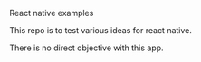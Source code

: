 React native examples

This repo is to test various ideas for react native.  

There is no direct objective with this app.